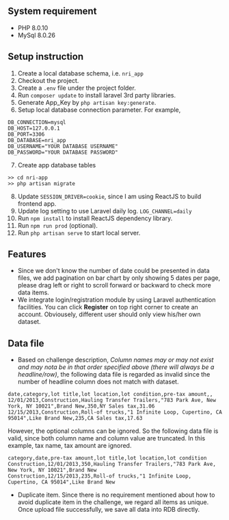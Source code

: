 ## System requirement
* PHP 8.0.10 
* MySql 8.0.26
## Setup instruction
1. Create a local database schema, i.e. `nri_app`
1. Checkout the project.
1. Create a `.env` file under the project folder.
1. Run `composer update` to install laravel 3rd party libraries.
1. Generate App_Key by `php artisan key:generate`.
1. Setup local database connection parameter. For example,
```
DB_CONNECTION=mysql
DB_HOST=127.0.0.1
DB_PORT=3306
DB_DATABASE=nri_app
DB_USERNAME="YOUR DATABASE USERNAME"
DB_PASSWORD="YOUR DATABASE PASSWORD"
```
7. Create app database tables 
```
>> cd nri-app
>> php artisan migrate
```
8. Update `SESSION_DRIVER=cookie`, since I am using ReactJS to build frontend app.
1. Update log setting to use Laravel daily log. `LOG_CHANNEL=daily`
1. Run `npm install` to install ReactJS dependency library.
1. Run `npm run prod` (optional).
1. Run `php artisan serve` to start local server.

## Features
* Since we don't know the number of date could be presented in data files, we add pagination on bar chart by only showing 5 dates per page, please drag left or right to scroll forward or backward to check more data items.
* We integrate login/registration module by using Laravel authentication facilities. You can click __Register__ on top right corner to create an account. Obviousely, different user should only view his/her own dataset. 

## Data file 
* Based on challenge description, _Column names may or may not exist and may nota be in that order specified above (there will always be a headline/row)_, the following data file is regarded as invalid since the number of headline column does not match with dataset.
```
date,category,lot title,lot location,lot condition,pre-tax amount,,
12/01/2013,Construction,Hauling Transfer Trailers,"783 Park Ave, New York, NY 10021",Brand New,350,NY Sales tax,31.06
12/15/2013,Construction,Roll-of trucks,"1 Infinite Loop, Cupertino, CA 95014",Like Brand New,235,CA Sales tax,17.63
```
However, the optional columns can be ignored. So the following data file is valid, since both column name and column value are truncated. In this example, tax name, tax amount are ignored.
```
category,date,pre-tax amount,lot title,lot location,lot condition
Construction,12/01/2013,350,Hauling Transfer Trailers,"783 Park Ave, New York, NY 10021",Brand New
Construction,12/15/2013,235,Roll-of trucks,"1 Infinite Loop, Cupertino, CA 95014",Like Brand New
```
* Duplicate item. Since there is no requirement mentioned about how to avoid duplicate item in the challenge, we regard all items as unique. Once upload file successfully, we save all data into RDB directly.
